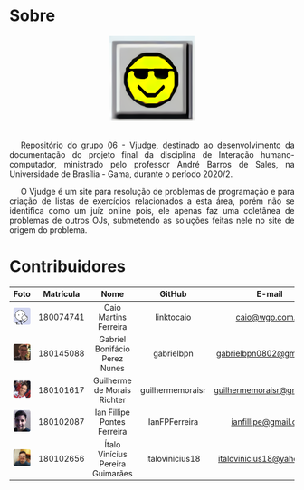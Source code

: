 # Sobre

<div align="center">
  <img width="150px" src= "assets/icons/vjudge.png"/>
</div>
<br />

<p style="text-indent: 20px; text-align: justify">
Repositório do grupo 06 - Vjudge, destinado ao desenvolvimento da documentação do projeto final da disciplina de Interação humano-computador, ministrado pelo professor André Barros de Sales, na Universidade de Brasília - Gama, durante o período 2020/2.
</p>

<p style="text-indent: 20px; text-align: justify">
O Vjudge é um site para resolução de problemas de programação e para criação de listas de exercícios relacionados a esta área, porém não se identifica como um juíz online pois, ele apenas faz uma coletânea de problemas de outros OJs, submetendo as soluções feitas nele no site de origem do problema.
</p>

# Contribuidores

| Foto | Matrícula | Nome | GitHub | E-mail |
|:--:|:--:|:--:|:--:|:--:|
|<img width="150px" style="border-radius:10%" src="./assets/integrantes/caio.jpg" alt="Caio">|180074741|Caio Martins Ferreira|linktocaio|caio@wgo.com.br|
|<img width="150px" style="border-radius:10%" src="./assets/integrantes/gabriel.jpg" alt="Gabriel">|180145088|Gabriel Bonifácio Perez Nunes|gabrielbpn|gabrielbpn0802@gmail.com|
|<img width="150px" style="border-radius:10%" src="./assets/integrantes/guilherme.jpg" alt="Guilherme">|180101617|Guilherme de Morais Richter|guilhermemoraisr|guilhermemoraisr@gmail.com|
|<img width="150px" style="border-radius:10%" src="./assets/integrantes/ian.jpg" alt="Ian">|180102087|Ian Fillipe Pontes Ferreira|IanFPFerreira|ianfillipe@gmail.com|
|<img width="150px" style="border-radius:10%" src="./assets/integrantes/italo.jpg" alt="Italo">|180102656|Ítalo Vinícius Pereira Guimarães|italovinicius18|italovinicius18@yahoo.com|
